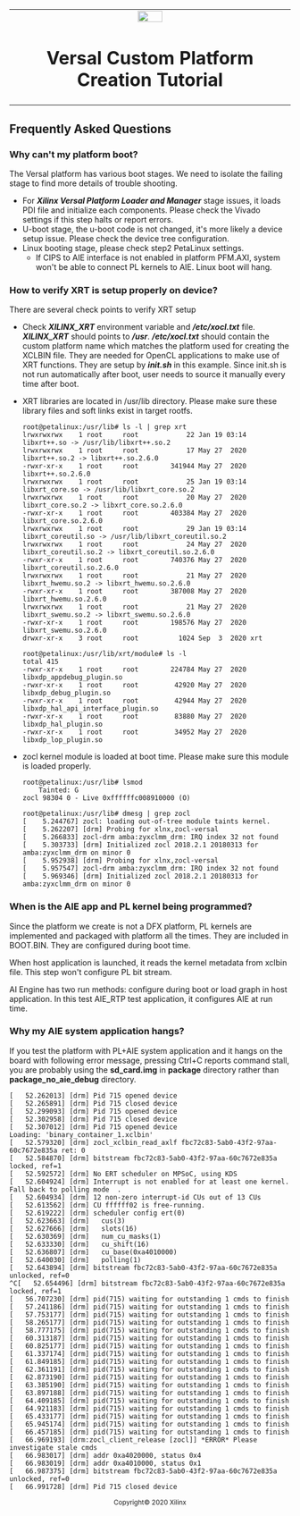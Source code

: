 <!-- 
# Copyright 2020 Xilinx Inc.
# 
# Licensed under the Apache License, Version 2.0 (the "License");
# you may not use this file except in compliance with the License.
# You may obtain a copy of the License at
#
#     http://www.apache.org/licenses/LICENSE-2.0
#
# Unless required by applicable law or agreed to in writing, software
# distributed under the License is distributed on an "AS IS" BASIS,
# WITHOUT WARRANTIES OR CONDITIONS OF ANY KIND, either express or implied.
# See the License for the specific language governing permissions and
# limitations under the License.
-->


<table width="100%">
 <tr width="100%">
    <td align="center"><img src="https://www.xilinx.com/content/dam/xilinx/imgs/press/media-kits/corporate/xilinx-logo.png" width="30%"/><h1>Versal Custom Platform Creation Tutorial</h1>
    </td>
 </tr>
</table>

## Frequently Asked Questions

### Why can't my platform boot?

The Versal platform has various boot stages. We need to isolate the failing stage to find more details of trouble shooting.

- For ***Xilinx Versal Platform Loader and Manager*** stage issues, it loads PDI file and initialize each components. Please check the Vivado settings if this step halts or report errors.
- U-boot stage, the u-boot code is not changed, it's more likely a device setup issue. Please check the device tree configuration.
- Linux booting stage, please check step2 PetaLinux settings.
  - If CIPS to AIE interface is not enabled in platform PFM.AXI, system won't be able to connect PL kernels to AIE. Linux boot will hang.



### How to verify XRT is setup properly on device?

There are several check points to verify XRT setup

- Check ***XILINX_XRT*** environment variable and ***/etc/xocl.txt*** file. ***XILINX_XRT*** should points to ***/usr***. ***/etc/xocl.txt*** should contain the custom platform name which matches the platform used for creating the XCLBIN file. They are needed for OpenCL applications to make use of XRT functions. They are setup by ***init.sh*** in this example. Since init.sh is not run automatically after boot, user needs to source it manually every time after boot.

- XRT libraries are located in /usr/lib directory. Please make sure these library files and soft links exist in target rootfs.

  ```
  root@petalinux:/usr/lib# ls -l | grep xrt
  lrwxrwxrwx    1 root     root            22 Jan 19 03:14 libxrt++.so -> /usr/lib/libxrt++.so.2
  lrwxrwxrwx    1 root     root            17 May 27  2020 libxrt++.so.2 -> libxrt++.so.2.6.0
  -rwxr-xr-x    1 root     root        341944 May 27  2020 libxrt++.so.2.6.0
  lrwxrwxrwx    1 root     root            25 Jan 19 03:14 libxrt_core.so -> /usr/lib/libxrt_core.so.2
  lrwxrwxrwx    1 root     root            20 May 27  2020 libxrt_core.so.2 -> libxrt_core.so.2.6.0
  -rwxr-xr-x    1 root     root        403384 May 27  2020 libxrt_core.so.2.6.0
  lrwxrwxrwx    1 root     root            29 Jan 19 03:14 libxrt_coreutil.so -> /usr/lib/libxrt_coreutil.so.2
  lrwxrwxrwx    1 root     root            24 May 27  2020 libxrt_coreutil.so.2 -> libxrt_coreutil.so.2.6.0
  -rwxr-xr-x    1 root     root        740376 May 27  2020 libxrt_coreutil.so.2.6.0
  lrwxrwxrwx    1 root     root            21 May 27  2020 libxrt_hwemu.so.2 -> libxrt_hwemu.so.2.6.0
  -rwxr-xr-x    1 root     root        387008 May 27  2020 libxrt_hwemu.so.2.6.0
  lrwxrwxrwx    1 root     root            21 May 27  2020 libxrt_swemu.so.2 -> libxrt_swemu.so.2.6.0
  -rwxr-xr-x    1 root     root        198576 May 27  2020 libxrt_swemu.so.2.6.0
  drwxr-xr-x    3 root     root          1024 Sep  3  2020 xrt
  
  root@petalinux:/usr/lib/xrt/module# ls -l
  total 415
  -rwxr-xr-x    1 root     root        224784 May 27  2020 libxdp_appdebug_plugin.so
  -rwxr-xr-x    1 root     root         42920 May 27  2020 libxdp_debug_plugin.so
  -rwxr-xr-x    1 root     root         42944 May 27  2020 libxdp_hal_api_interface_plugin.so
  -rwxr-xr-x    1 root     root         83880 May 27  2020 libxdp_hal_plugin.so
  -rwxr-xr-x    1 root     root         34952 May 27  2020 libxdp_lop_plugin.so
  
  ```

- zocl kernel module is loaded at boot time. Please make sure this module is loaded properly.

  ```
  root@petalinux:/usr/lib# lsmod
      Tainted: G
  zocl 98304 0 - Live 0xffffffc008910000 (O)
  
  root@petalinux:/usr/lib# dmesg | grep zocl
  [    5.244767] zocl: loading out-of-tree module taints kernel.
  [    5.262207] [drm] Probing for xlnx,zocl-versal
  [    5.266833] zocl-drm amba:zyxclmm_drm: IRQ index 32 not found
  [    5.303733] [drm] Initialized zocl 2018.2.1 20180313 for amba:zyxclmm_drm on minor 0
  [    5.952938] [drm] Probing for xlnx,zocl-versal
  [    5.957547] zocl-drm amba:zyxclmm_drm: IRQ index 32 not found
  [    5.969346] [drm] Initialized zocl 2018.2.1 20180313 for amba:zyxclmm_drm on minor 0
  ```

  

### When is the AIE app and PL kernel being programmed?

Since the platform we create is not a DFX platform, PL kernels are implemented and packaged with platform all the times. They are included in BOOT.BIN. They are configured during boot time.

When host application is launched, it reads the kernel metadata from xclbin file. This step won't configure PL bit stream.

AI Engine has two run methods: configure during boot or load graph in host application. In this test AIE_RTP test application, it configures AIE at run time.


### Why my AIE system application hangs?

If you test the platform with PL+AIE system application and it hangs on the board with following error message, pressing Ctrl+C reports command stall, you are probably using the **sd_card.img** in **package** directory rather than **package_no_aie_debug** directory. 

```
[   52.262013] [drm] Pid 715 opened device
[   52.265891] [drm] Pid 715 closed device
[   52.299093] [drm] Pid 715 opened device
[   52.302958] [drm] Pid 715 closed device
[   52.307012] [drm] Pid 715 opened device
Loading: 'binary_container_1.xclbin'
[   52.579320] [drm] zocl_xclbin_read_axlf fbc72c83-5ab0-43f2-97aa-60c7672e835a ret: 0
[   52.584870] [drm] bitstream fbc72c83-5ab0-43f2-97aa-60c7672e835a locked, ref=1
[   52.592572] [drm] No ERT scheduler on MPSoC, using KDS
[   52.604924] [drm] Interrupt is not enabled for at least one kernel. Fall back to polling mode  .
[   52.604934] [drm] 12 non-zero interrupt-id CUs out of 13 CUs
[   52.613562] [drm] CU ffffff02 is free-running.
[   52.619222] [drm] scheduler config ert(0)
[   52.623663] [drm]   cus(3)
[   52.627666] [drm]   slots(16)
[   52.630369] [drm]   num_cu_masks(1)
[   52.633330] [drm]   cu_shift(16)
[   52.636807] [drm]   cu_base(0xa4010000)
[   52.640030] [drm]   polling(1)
[   52.643894] [drm] bitstream fbc72c83-5ab0-43f2-97aa-60c7672e835a unlocked, ref=0
^C[   52.654496] [drm] bitstream fbc72c83-5ab0-43f2-97aa-60c7672e835a locked, ref=1
[   56.707230] [drm] pid(715) waiting for outstanding 1 cmds to finish
[   57.241186] [drm] pid(715) waiting for outstanding 1 cmds to finish
[   57.753177] [drm] pid(715) waiting for outstanding 1 cmds to finish
[   58.265177] [drm] pid(715) waiting for outstanding 1 cmds to finish
[   58.777175] [drm] pid(715) waiting for outstanding 1 cmds to finish
[   60.313187] [drm] pid(715) waiting for outstanding 1 cmds to finish
[   60.825177] [drm] pid(715) waiting for outstanding 1 cmds to finish
[   61.337174] [drm] pid(715) waiting for outstanding 1 cmds to finish
[   61.849185] [drm] pid(715) waiting for outstanding 1 cmds to finish
[   62.361191] [drm] pid(715) waiting for outstanding 1 cmds to finish
[   62.873190] [drm] pid(715) waiting for outstanding 1 cmds to finish
[   63.385190] [drm] pid(715) waiting for outstanding 1 cmds to finish
[   63.897188] [drm] pid(715) waiting for outstanding 1 cmds to finish
[   64.409185] [drm] pid(715) waiting for outstanding 1 cmds to finish
[   64.921183] [drm] pid(715) waiting for outstanding 1 cmds to finish
[   65.433177] [drm] pid(715) waiting for outstanding 1 cmds to finish
[   65.945174] [drm] pid(715) waiting for outstanding 1 cmds to finish
[   66.457185] [drm] pid(715) waiting for outstanding 1 cmds to finish
[   66.969193] [drm:zocl_client_release [zocl]] *ERROR* Please investigate stale cmds
[   66.983017] [drm] addr 0xa4020000, status 0x4
[   66.983019] [drm] addr 0xa4010000, status 0x1
[   66.987375] [drm] bitstream fbc72c83-5ab0-43f2-97aa-60c7672e835a unlocked, ref=0
[   66.991728] [drm] Pid 715 closed device

```


<p align="center"><sup>Copyright&copy; 2020 Xilinx</sup></p>
